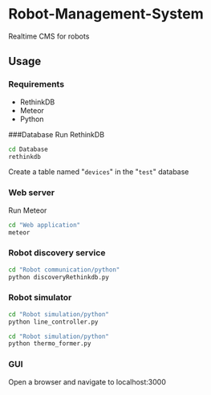 # Robot-Management-System
Realtime CMS for robots

## Usage

### Requirements

- RethinkDB
- Meteor
- Python

###Database
Run RethinkDB
```sh
cd Database
rethinkdb
```

Create a table named "`devices`" in the "`test`" database

### Web server
Run Meteor
```sh
cd "Web application"
meteor
```

### Robot discovery service
```sh
cd "Robot communication/python"
python discoveryRethinkdb.py
```

### Robot simulator
```sh
cd "Robot simulation/python"
python line_controller.py
```

```sh
cd "Robot simulation/python"
python thermo_former.py
```

### GUI
Open a browser and navigate to localhost:3000
